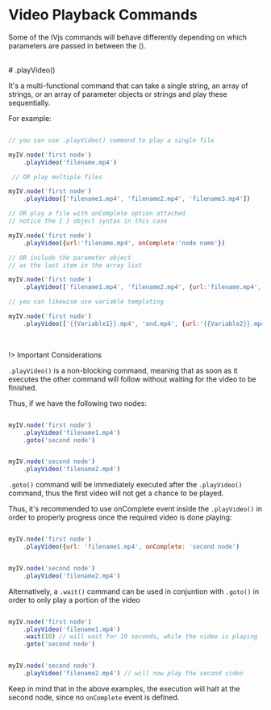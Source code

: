 # Video Playback Commands

Some of the IVjs commands will behave differently depending on which parameters are passed in between the ().

<br/>
# .playVideo()

It's a multi-functional command that can take a single string, an array of strings, or an array of parameter objects or strings and play these sequentially.

For example:

```javascript

// you can use .playVideo() command to play a single file

myIV.node('first node')
    .playVideo('filename.mp4')

 // OR play multiple files

myIV.node('first node')
    .playVideo(['filename1.mp4', 'filename2.mp4', 'filename3.mp4'])

// OR play a file with onComplete option attached
// notice the { } object syntax in this case

myIV.node('first node')
    .playVideo({url:'filename.mp4', onComplete:'node name'})

// OR include the parameter object
// as the last item in the array list

myIV.node('first node')
    .playVideo(['filename1.mp4', 'filename2.mp4', {url:'filename.mp4', onComplete:'node name'}])

// you can likewise use variable templating

myIV.node('first node')
    .playVideo(['{{Variable1}}.mp4', 'and.mp4', {url:'{{Variable2}}.mp4', onComplete:'node name'}])

```

<br>

!> Important Considerations

`.playVideo()` is a non-blocking command, meaning that as soon as it executes the other command will follow without waiting for the video to be finished.

Thus, if we have the following two nodes:

```javascript

myIV.node('first node')
    .playVideo('filename1.mp4')
    .goto('second node')


myIV.node('second node')
    .playVideo('filename2.mp4')

```

`.goto()` command will be immediately executed  after the `.playVideo()` command, thus the first video will not get a chance to be played.

Thus, it's recommended to use onComplete event inside the `.playVideo()` in order to properly progress once the required video is done playing:


```javascript

myIV.node('first node')
    .playVideo({url: 'filename1.mp4', onComplete: 'second node')


myIV.node('second node')
    .playVideo('filename2.mp4')

```

Alternatively, a `.wait()` command can be used in conjuntion with `.goto()` in order to only play a portion of the video

```javascript

myIV.node('first node')
    .playVideo('filename1.mp4')
    .wait(10) // will wait for 10 seconds, while the video is playing
    .goto('second node')


myIV.node('second node')
    .playVideo('filename2.mp4') // will now play the second video

```

Keep in mind that in the above examples, the execution will halt at the second node, since no `onComplete` event is defined.
